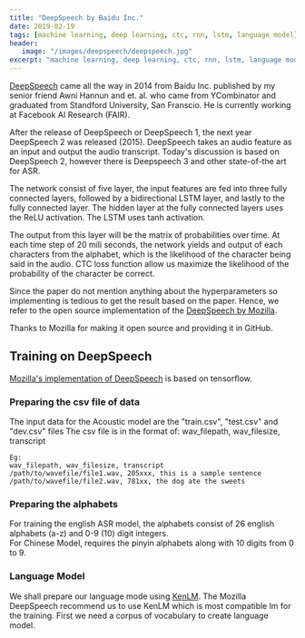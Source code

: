 ```yaml
---
title: "DeepSpeech by Baidu Inc."
date: 2019-02-19
tags: [machine learning, deep learning, ctc, rnn, lstm, language model]
header:
   image: "/images/deepspeech/deepspeech.jpg"
excerpt: "machine learning, deep learning, ctc, rnn, lstm, language model"
---
```


[DeepSpeech](https://arxiv.org/pdf/1412.5567.pdf) came all the way in 2014 from Baidu Inc. published by my senior 
friend Awni Hannun and et. al. who came from YCombinator and graduated from Standford University, San Franscio. He is currently 
working at Facebook AI Research (FAIR).

After the release of DeepSpeech or DeepSpeech 1, the next year DeepSpeech 2 was released (2015).
DeepSpeech takes an audio feature as an input and output the audio transcript.
Today's discussion is based on DeepSpeech 2, however there is Deepspeech 3 and other
state-of-the art for ASR.

The network consist of five layer, the input features are fed into three fully
connected layers, followed by a bidirectional LSTM layer, and lastly to the fully connected layer.
The hidden layer at the fully connected layers uses the ReLU activation. The LSTM 
uses tanh activation.

The output from this layer will be the matrix of probabilities over time.
At each time step of 20 mili seconds, the network yields and output of each characters from the
 alphabet, which is the likelihood of the character being said in the audio.
CTC loss function allow us maximize the likelihood of the probability of the 
character be correct.

Since the paper do not mention anything about the hyperparameters so implementing
 is tedious to get the result based on the paper. Hence, we refer to the open
 source implementation of the [DeepSpeech by Mozilla](https://discourse.mozilla.org/c/deep-speech).

Thanks to Mozilla for making it open source and providing it in GitHub.

## Training on DeepSpeech

[Mozilla's implementation of DeepSpeech](https://github.com/mozilla/DeepSpeech) is based on tensorflow.

### Preparing the csv file of data
The input data for the Acoustic model are the "train.csv", "test.csv" and "dev.csv" files
The csv file is in the format of: wav_filepath, wav_filesize, transcript

`Eg:` <br/>
`wav_filepath, wav_filesize, transcript` <br/> 
`/path/to/wavefile/file1.wav, 205xxx, this is a sample sentence` <br/>
`/path/to/wavefile/file2.wav, 781xx, the dog ate the sweets` <br/>

### Preparing the alphabets
For training the english ASR model, the alphabets consist of 26 english alphabets (a-z)
 and 0-9 (10) digit integers. <br/>
For Chinese Model, requires the pinyin alphabets along with 10 digits from 0 to 9.

### Language Model

We shall prepare our language mode using [KenLM](https://kheafield.com/code/kenlm/).
The Mozilla DeepSpeech recommend us to use KenLM which is most compatible lm for the training.
First we need a corpus of vocabulary to create language model. 

